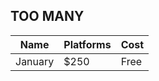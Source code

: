 

## TOO MANY

| Name    | Platforms | Cost|
| -------- | ------- | ---|
| January  | $250    | Free |
